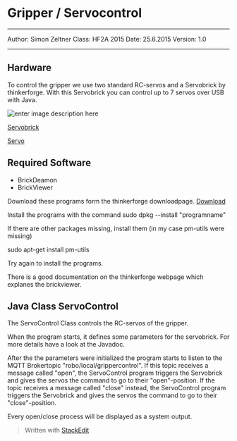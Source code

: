 #  Gripper / Servocontrol

----------
Author: Simon Zeltner 
Class: HF2A 2015
Date: 25.6.2015
Version: 1.0

----------
##  Hardware

To control the gripper we use two standard RC-servos and a Servobrick by thinkerforge.
With this Servobrick you can control up to 7 servos over USB with Java.

![enter image description here](https://www.tinkerforge.com/de/shop/media/catalog/product/cache/2/image/200x200/9df78eab33525d08d6e5fb8d27136e95/b/r/brick_servo_tilted_front_600.jpg)

[Servobrick](https://www.tinkerforge.com/de/shop/servo-brick.html)

[Servo](http://www.servodatabase.com/servo/futaba/s148)

##  Required Software

 - BrickDeamon
 - BrickViewer
 
 Download these programs form the thinkerforge downloadpage.
 [Download](http://www.tinkerforge.com/de/doc/Downloads.html)

Install the programs with the command sudo dpkg --install "programname"

If there are other packages missing, install them (in my case pm-utils were missing)

sudo apt-get install pm-utils

Try again to install the programs.

There is a good documentation on the thinkerforge webpage which explanes the brickviewer.

##  Java Class ServoControl

The ServoControl Class controls the RC-servos of the gripper.

When the program starts, it defines some parameters for the servobrick. For more details have a look at the Javadoc.

After the the parameters were initialized the program starts to listen to the MQTT Brokertopic "robo/local/grippercontrol".
If this topic receives a message called "open", the ServoControl program triggers the Servobrick and gives the servos the command to go to their "open"-position.
If the topic receives a message called "close" instead, the ServoControl program triggers the Servobrick and gives the servos the command to go to their "close"-position.

Every open/close process will be displayed as a system output.



> Written with [StackEdit](https://stackedit.io/)

